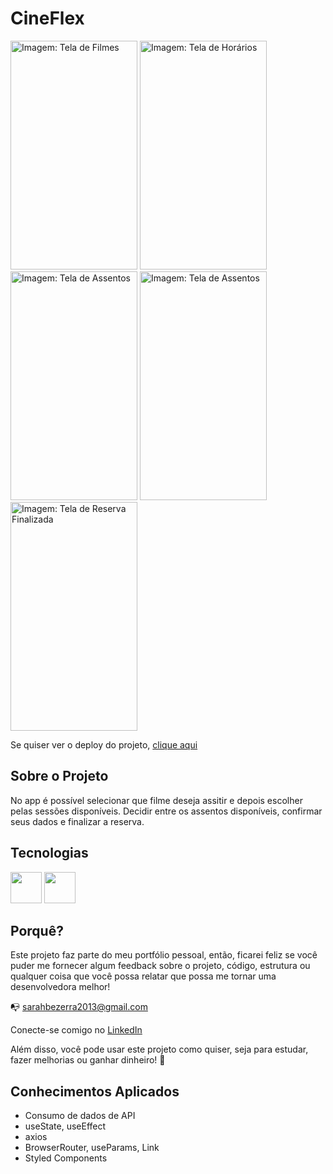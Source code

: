 # CineFlex

<p float="left">
<img src="https://user-images.githubusercontent.com/48498099/150563031-33b13647-9b6e-41a9-8a68-8dbfb10a0264.png" alt="Imagem: Tela de Filmes" width="203px" height="366px" />
<img src="https://user-images.githubusercontent.com/48498099/150563068-33eede7c-44c3-4922-98de-23e5591ad883.png" alt="Imagem: Tela de Horários" width="203px" height="366px" />
<img src="https://user-images.githubusercontent.com/48498099/150563096-e50cc059-2046-40ba-b4f6-6d2d932965ea.png" alt="Imagem: Tela de Assentos" width="203px" height="366px" />
<img src="https://user-images.githubusercontent.com/48498099/150563117-e236ccf5-abf3-4819-9304-e8f4a4848eb8.png" alt="Imagem: Tela de Assentos" width="203px" height="366px" />
<img src="https://user-images.githubusercontent.com/48498099/150563125-2640c24f-946c-403a-8fef-36d52f791177.png" alt="Imagem: Tela de Reserva Finalizada" width="203px" height="366px" />
</p>

Se quiser ver o deploy do projeto, [clique aqui](https://cine-flex-ai4akov48-sarahbezerra.vercel.app/)

## Sobre o Projeto

No app é possível selecionar que filme deseja assitir e depois escolher pelas sessões disponíveis. Decidir entre os assentos disponíveis, confirmar seus dados e finalizar a reserva.

## Tecnologias

<img src="https://img.icons8.com/color/48/000000/javascript--v1.png" width=50px />
<img src="https://img.icons8.com/office/16/000000/react.png" width=50px />

## Porquê?

Este projeto faz parte do meu portfólio pessoal, então, ficarei feliz se você puder me fornecer algum feedback sobre o projeto, código, estrutura ou qualquer coisa que você possa relatar que possa me tornar uma desenvolvedora melhor!

:mailbox_with_no_mail: sarahbezerra2013@gmail.com

Conecte-se comigo no [LinkedIn](https://www.linkedin.com/in/sarah-bezerra-0a8124213/)

Além disso, você pode usar este projeto como quiser, seja para estudar, fazer melhorias ou ganhar dinheiro! :handshake:

## Conhecimentos Aplicados
- Consumo de dados de API
- useState, useEffect
- axios
- BrowserRouter, useParams, Link
- Styled Components
